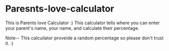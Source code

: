# Paresnts-love-calculator
This is Parents love Calculator :)
This calculator tells where you can enter your parent's name, your name, and calculate their percentage.

Note-- This calcuilator proveide a random percentage so please don't trust it.  :)
